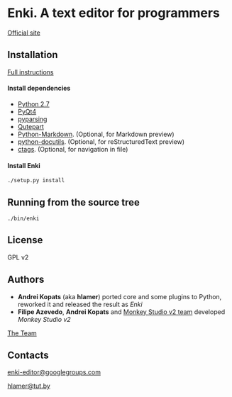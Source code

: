 # Enki. A text editor for programmers

[Official site](http://enki-editor.org/)


## Installation
[Full instructions](http://enki-editor.org/install-sources.html)

#### Install dependencies
* [Python 2.7](http://python.org/download)
* [PyQt4](http://www.riverbankcomputing.co.uk/software/pyqt/download)
* [pyparsing](http://pyparsing.wikispaces.com/Download+and+Installation)
* [Qutepart](https://github.com/hlamer/qutepart)
* [Python-Markdown](http://packages.python.org/Markdown/install.html). (Optional, for Markdown preview)
* [python-docutils](http://docutils.sourceforge.net/). (Optional, for reStructuredText preview)
* [ctags](http://ctags.sourceforge.net/). (Optional, for navigation in file)


#### Install Enki
    ./setup.py install


## Running from the source tree
    ./bin/enki

## License
GPL v2

## Authors

* **Andrei Kopats** (aka **hlamer**) ported core and some plugins to Python, reworked it and released the result as *Enki*
* **Filipe Azevedo**, **Andrei Kopats** and [Monkey Studio v2 team](http://monkeystudio.org/team) developed *Monkey Studio v2*

[The Team](http://enki-editor.org/team.html)

## Contacts
[enki-editor@googlegroups.com](mailto:enki-editor@googlegroups.com)

[hlamer@tut.by](mailto:hlamer@tut.by)

